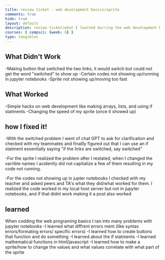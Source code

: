 ```yaml
---
title: review ticket - web development basics/sprite
comments: true
hide: true
layout: default
description: review ticket/what I learned durring the web development basics
courses: { compsci: {week: 6} }
type: tangibles
---
```


## What Didn't Work
-Making button that switched the two links, it would switch but could not get the word "switched" to show up
-Certain codes not showing up/running in jupyter notebooks
-Sprite not showing up/moving too fast

## What Worked
-Simple hacks on web development like making arrays, lists, and using if statments
-Changing the speed of my sprite (once it showed up)

## how I fixed it!
-With the switched problem I went of chat GPT to ask for clarification and checked with my teammates and finallly figured out that I can use an if statment essentially saying "if the links are switched, say switched"

-For the sprite I realized the problem after I restated, when I changed the varrible names I acidently did not capitalize a few of them resulting in my code not running.

-For the codes not showing up in jupter notebooks I checked with my teacher and asked peers and TA's what they did/what worked for them.  I realized the code worked in my local host server but not in jupyter notebooks,  and if that didnt work making it a post also worked

## learned
When codding the web programing basics I ran into many problems with jupyter notebooks
-I learned what diffrent errors ment (like syntax errors/formating errors/ specific errors)
-I learned how to create buttons that function and do something
-I learned about the if statments
-I learned mathematical functions in html/javascript
-I learned how to make a sprite/how to change the values and what values correlate with what part of the sprite